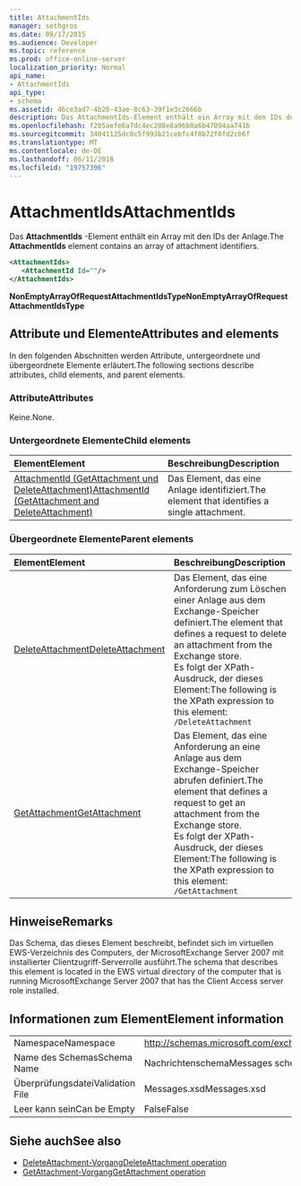 ```yaml
---
title: AttachmentIds
manager: sethgros
ms.date: 09/17/2015
ms.audience: Developer
ms.topic: reference
ms.prod: office-online-server
localization_priority: Normal
api_name:
- AttachmentIds
api_type:
- schema
ms.assetid: 46ce3ad7-4b20-43ae-8c63-39f1e3c2666b
description: Das AttachmentIds-Element enthält ein Array mit den IDs der Anlage.
ms.openlocfilehash: f205aefe6a7dc4ec208e8a96b8a6b47094aa741b
ms.sourcegitcommit: 34041125dc8c5f993b21cebfc4f8b72f0fd2cb6f
ms.translationtype: MT
ms.contentlocale: de-DE
ms.lasthandoff: 06/11/2018
ms.locfileid: "19757396"
---
```

# <a name="attachmentids"></a><span data-ttu-id="9dcc2-103">AttachmentIds</span><span class="sxs-lookup"><span data-stu-id="9dcc2-103">AttachmentIds</span></span>

<span data-ttu-id="9dcc2-104">Das **AttachmentIds** -Element enthält ein Array mit den IDs der Anlage.</span><span class="sxs-lookup"><span data-stu-id="9dcc2-104">The **AttachmentIds** element contains an array of attachment identifiers.</span></span> 
  
```xml
<AttachmentIds>
   <AttachmentId Id=""/>
</AttachmentIds>
```

 <span data-ttu-id="9dcc2-105">**NonEmptyArrayOfRequestAttachmentIdsType**</span><span class="sxs-lookup"><span data-stu-id="9dcc2-105">**NonEmptyArrayOfRequestAttachmentIdsType**</span></span>
## <a name="attributes-and-elements"></a><span data-ttu-id="9dcc2-106">Attribute und Elemente</span><span class="sxs-lookup"><span data-stu-id="9dcc2-106">Attributes and elements</span></span>

<span data-ttu-id="9dcc2-107">In den folgenden Abschnitten werden Attribute, untergeordnete und übergeordnete Elemente erläutert.</span><span class="sxs-lookup"><span data-stu-id="9dcc2-107">The following sections describe attributes, child elements, and parent elements.</span></span>
  
### <a name="attributes"></a><span data-ttu-id="9dcc2-108">Attribute</span><span class="sxs-lookup"><span data-stu-id="9dcc2-108">Attributes</span></span>

<span data-ttu-id="9dcc2-109">Keine.</span><span class="sxs-lookup"><span data-stu-id="9dcc2-109">None.</span></span>
  
### <a name="child-elements"></a><span data-ttu-id="9dcc2-110">Untergeordnete Elemente</span><span class="sxs-lookup"><span data-stu-id="9dcc2-110">Child elements</span></span>

|<span data-ttu-id="9dcc2-111">**Element**</span><span class="sxs-lookup"><span data-stu-id="9dcc2-111">**Element**</span></span>|<span data-ttu-id="9dcc2-112">**Beschreibung**</span><span class="sxs-lookup"><span data-stu-id="9dcc2-112">**Description**</span></span>|
|:-----|:-----|
|[<span data-ttu-id="9dcc2-113">AttachmentId (GetAttachment und DeleteAttachment)</span><span class="sxs-lookup"><span data-stu-id="9dcc2-113">AttachmentId (GetAttachment and DeleteAttachment)</span></span>](attachmentid-getattachment-and-deleteattachment.md) <br/> |<span data-ttu-id="9dcc2-114">Das Element, das eine Anlage identifiziert.</span><span class="sxs-lookup"><span data-stu-id="9dcc2-114">The element that identifies a single attachment.</span></span>  <br/> |
   
### <a name="parent-elements"></a><span data-ttu-id="9dcc2-115">Übergeordnete Elemente</span><span class="sxs-lookup"><span data-stu-id="9dcc2-115">Parent elements</span></span>

|<span data-ttu-id="9dcc2-116">**Element**</span><span class="sxs-lookup"><span data-stu-id="9dcc2-116">**Element**</span></span>|<span data-ttu-id="9dcc2-117">**Beschreibung**</span><span class="sxs-lookup"><span data-stu-id="9dcc2-117">**Description**</span></span>|
|:-----|:-----|
|[<span data-ttu-id="9dcc2-118">DeleteAttachment</span><span class="sxs-lookup"><span data-stu-id="9dcc2-118">DeleteAttachment</span></span>](deleteattachment.md) <br/> |<span data-ttu-id="9dcc2-119">Das Element, das eine Anforderung zum Löschen einer Anlage aus dem Exchange-Speicher definiert.</span><span class="sxs-lookup"><span data-stu-id="9dcc2-119">The element that defines a request to delete an attachment from the Exchange store.</span></span>  <br/> <span data-ttu-id="9dcc2-120">Es folgt der XPath-Ausdruck, der dieses Element:</span><span class="sxs-lookup"><span data-stu-id="9dcc2-120">The following is the XPath expression to this element:</span></span>  <br/>  `/DeleteAttachment` <br/> |
|[<span data-ttu-id="9dcc2-121">GetAttachment</span><span class="sxs-lookup"><span data-stu-id="9dcc2-121">GetAttachment</span></span>](getattachment.md) <br/> |<span data-ttu-id="9dcc2-122">Das Element, das eine Anforderung an eine Anlage aus dem Exchange-Speicher abrufen definiert.</span><span class="sxs-lookup"><span data-stu-id="9dcc2-122">The element that defines a request to get an attachment from the Exchange store.</span></span>  <br/> <span data-ttu-id="9dcc2-123">Es folgt der XPath-Ausdruck, der dieses Element:</span><span class="sxs-lookup"><span data-stu-id="9dcc2-123">The following is the XPath expression to this element:</span></span>  <br/>  `/GetAttachment` <br/> |
   
## <a name="remarks"></a><span data-ttu-id="9dcc2-124">Hinweise</span><span class="sxs-lookup"><span data-stu-id="9dcc2-124">Remarks</span></span>

<span data-ttu-id="9dcc2-125">Das Schema, das dieses Element beschreibt, befindet sich im virtuellen EWS-Verzeichnis des Computers, der MicrosoftExchange Server 2007 mit installierter Clientzugriff-Serverrolle ausführt.</span><span class="sxs-lookup"><span data-stu-id="9dcc2-125">The schema that describes this element is located in the EWS virtual directory of the computer that is running MicrosoftExchange Server 2007 that has the Client Access server role installed.</span></span>
  
## <a name="element-information"></a><span data-ttu-id="9dcc2-126">Informationen zum Element</span><span class="sxs-lookup"><span data-stu-id="9dcc2-126">Element information</span></span>

|||
|:-----|:-----|
|<span data-ttu-id="9dcc2-127">Namespace</span><span class="sxs-lookup"><span data-stu-id="9dcc2-127">Namespace</span></span>  <br/> |http://schemas.microsoft.com/exchange/services/2006/messages  <br/> |
|<span data-ttu-id="9dcc2-128">Name des Schemas</span><span class="sxs-lookup"><span data-stu-id="9dcc2-128">Schema Name</span></span>  <br/> |<span data-ttu-id="9dcc2-129">Nachrichtenschema</span><span class="sxs-lookup"><span data-stu-id="9dcc2-129">Messages schema</span></span>  <br/> |
|<span data-ttu-id="9dcc2-130">Überprüfungsdatei</span><span class="sxs-lookup"><span data-stu-id="9dcc2-130">Validation File</span></span>  <br/> |<span data-ttu-id="9dcc2-131">Messages.xsd</span><span class="sxs-lookup"><span data-stu-id="9dcc2-131">Messages.xsd</span></span>  <br/> |
|<span data-ttu-id="9dcc2-132">Leer kann sein</span><span class="sxs-lookup"><span data-stu-id="9dcc2-132">Can be Empty</span></span>  <br/> |<span data-ttu-id="9dcc2-133">False</span><span class="sxs-lookup"><span data-stu-id="9dcc2-133">False</span></span>  <br/> |
   
## <a name="see-also"></a><span data-ttu-id="9dcc2-134">Siehe auch</span><span class="sxs-lookup"><span data-stu-id="9dcc2-134">See also</span></span>

- [<span data-ttu-id="9dcc2-135">DeleteAttachment-Vorgang</span><span class="sxs-lookup"><span data-stu-id="9dcc2-135">DeleteAttachment operation</span></span>](deleteattachment-operation.md)
- [<span data-ttu-id="9dcc2-136">GetAttachment-Vorgang</span><span class="sxs-lookup"><span data-stu-id="9dcc2-136">GetAttachment operation</span></span>](getattachment-operation.md)

